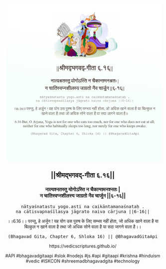 <img src="../../asset/BG_6_16.png"/>
<center><h2>||श्रीमद्‍भगवद्‍-गीता ६.१६||</h2>
<h3>नात्यश्नतस्तु योगोऽस्ति न चैकान्तमनश्नतः |<br/>न चातिस्वप्नशीलस्य जाग्रतो नैव चार्जुन ||६-१६||</h3>
<pre>nātyaśnatastu yogo.asti na caikāntamanaśnataḥ .<br/>na cātisvapnaśīlasya jāgrato naiva cārjuna ||6-16||</pre>
<p>।।6.16।। परन्तु, हे अर्जुन ! यह योग उस पुरुष के लिए सम्भव नहीं होता, जो अधिक खाने वाला है या बिल्कुल न खाने वाला है तथा जो अधिक सोने वाला है या सदा जागने वाला है।।</p>
<pre>(Bhagavad Gita, Chapter 6, Shloka 16) || @BhagavadGitaApi</pre><p>https://vedicscriptures.github.io/</p><p>#API #bhagavadgitaapi #slok #nodejs #js #api #gitaapi #krishna #hinduism #vedic #ISKCON #shreemadbhagavadgita #technology</p></center>
